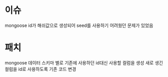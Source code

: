 # 이슈
mongoose id가 해쉬값으로 생성되어 seed를 사용하기 어려웠던 문제가 있었음

# 패치
mongoose 데이터 스키마 별로 기존에 사용하던 id대신 사용할 컬럼을 생성
새로 생긴 컬럼을 id로 사용하도록 기존 코드 변경